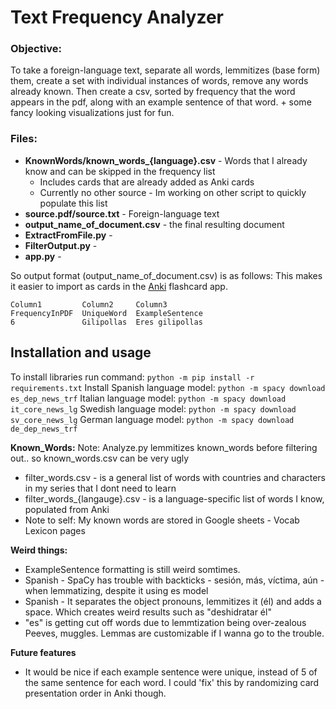 # Text Frequency Analyzer

### Objective: 
To take a foreign-language text, separate all words, lemmitizes (base form) them, create a set with individual instances of words, remove any words already known. 
Then create a csv, sorted by frequency that the word appears in the pdf, along with an example sentence of that word. + some fancy looking visualizations just for fun.

### Files:
- **KnownWords/known_words_{language}.csv** - Words that I already know and can be skipped in the frequency list
  - Includes cards that are already added as Anki cards
  - Currently no other source - Im working on other script to quickly populate this list
- **source.pdf/source.txt** - Foreign-language text
- **output_name_of_document.csv** - the final resulting document
- **ExtractFromFile.py** - 
- **FilterOutput.py** -
- **app.py** -


So output format (output_name_of_document.csv) is as follows:
This makes it easier to import as cards in the [Anki](https://apps.ankiweb.net/) flashcard app.
```
Column1		    Column2	    Column3
FrequencyInPDF	UniqueWord	ExampleSentence
6               Gilipollas  Eres gilipollas
```


## Installation and usage
To install libraries run command: `python -m pip install -r requirements.txt`
Install Spanish language model: `python -m spacy download es_dep_news_trf`
Italian language model: `python -m spacy download it_core_news_lg`
Swedish language model: `python -m spacy download sv_core_news_lg`
German language model: `python -m spacy download de_dep_news_trf`


**Known_Words:**
Note: Analyze.py lemmitizes known_words before filtering out.. so known_words.csv can be very ugly
- filter_words.csv - is a general list of words with countries and characters in my series that I dont need to learn
- filter_words_{langauge}.csv - is a language-specific list of words I know, populated from Anki
- Note to self: My known words are stored in Google sheets - Vocab Lexicon pages




**Weird things:**
- ExampleSentence formatting is still weird somtimes.
- Spanish - SpaCy has trouble with backticks - sesión, más, víctima, aún - when lemmatizing, despite it using es model
- Spanish - It separates the object pronouns, lemmitizes it (él) and adds a space. Which creates weird results such as "deshidratar él"
- "es" is getting cut off words due to lemmtization being over-zealous Peeves, muggles. Lemmas are customizable if I wanna go to the trouble.

**Future features**
- It would be nice if each example sentence were unique, instead of 5 of the same sentence for each word. I could 'fix' this by randomizing card presentation order in Anki though.